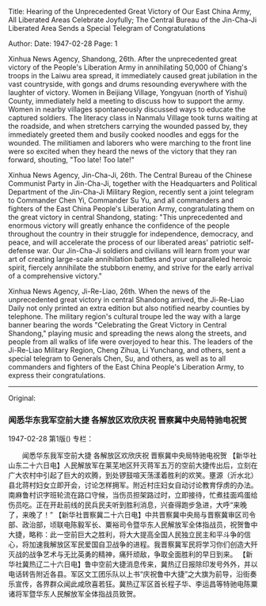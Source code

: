 Title: Hearing of the Unprecedented Great Victory of Our East China Army, All Liberated Areas Celebrate Joyfully; The Central Bureau of the Jin-Cha-Ji Liberated Area Sends a Special Telegram of Congratulations

Author:
Date: 1947-02-28
Page: 1

Xinhua News Agency, Shandong, 26th. After the unprecedented great victory of the People's Liberation Army in annihilating 50,000 of Chiang's troops in the Laiwu area spread, it immediately caused great jubilation in the vast countryside, with gongs and drums resounding everywhere with the laughter of victory. Women in Beijiang Village, Yongyuan (north of Yishui) County, immediately held a meeting to discuss how to support the army. Women in nearby villages spontaneously discussed ways to educate the captured soldiers. The literacy class in Nanmalu Village took turns waiting at the roadside, and when stretchers carrying the wounded passed by, they immediately greeted them and busily cooked noodles and eggs for the wounded. The militiamen and laborers who were marching to the front line were so excited when they heard the news of the victory that they ran forward, shouting, "Too late! Too late!"

Xinhua News Agency, Jin-Cha-Ji, 26th. The Central Bureau of the Chinese Communist Party in Jin-Cha-Ji, together with the Headquarters and Political Department of the Jin-Cha-Ji Military Region, recently sent a joint telegram to Commander Chen Yi, Commander Su Yu, and all commanders and fighters of the East China People's Liberation Army, congratulating them on the great victory in central Shandong, stating: "This unprecedented and enormous victory will greatly enhance the confidence of the people throughout the country in their struggle for independence, democracy, and peace, and will accelerate the process of our liberated areas' patriotic self-defense war. Our Jin-Cha-Ji soldiers and civilians will learn from your war art of creating large-scale annihilation battles and your unparalleled heroic spirit, fiercely annihilate the stubborn enemy, and strive for the early arrival of a comprehensive victory."

Xinhua News Agency, Ji-Re-Liao, 26th. When the news of the unprecedented great victory in central Shandong arrived, the Ji-Re-Liao Daily not only printed an extra edition but also notified nearby counties by telephone. The military region's cultural troupe led the way with a large banner bearing the words "Celebrating the Great Victory in Central Shandong," playing music and spreading the news along the streets, and people from all walks of life were overjoyed to hear this. The leaders of the Ji-Re-Liao Military Region, Cheng Zihua, Li Yunchang, and others, sent a special telegram to Generals Chen, Su, and others, as well as to all commanders and fighters of the East China People's Liberation Army, to express their congratulations.



<hr /> 

Original: 


### 闻悉华东我军空前大捷  各解放区欢欣庆祝  晋察冀中央局特驰电祝贺

1947-02-28
第1版()
专栏：

　　闻悉华东我军空前大捷
    各解放区欢欣庆祝
    晋察冀中央局特驰电祝贺
    【新华社山东二十六日电】人民解放军在莱芜地区歼灭蒋军五万的空前大捷传出后，立刻在广大农村中引起了巨大的欢腾，到处锣鼓喧天荡漾着胜利的欢笑。壅源（沂水北）县北蒋村妇女立即开会，讨论怎样拥军。附近村庄妇女自动讨论教育俘虏的办法。南麻鲁村识字班轮流在路口守候，当伤员担架路过时，立即接待，忙煮挂面鸡蛋给伤员吃。正在开赴前线的民兵民夫听到胜利消息，兴奋得跑步急进，大呼“来晚了，来晚了！”
    【新华社晋察冀二十六日电】中共晋察冀中央局与晋察冀审区司令部、政治部，顷联电陈毅军长、粟裕司令暨华东人民解放军全体指战员，祝贺鲁中大捷，略称：此一空前巨大之胜利，将大大提高全国人民独立民主和平斗争的信心，将加速我解放区军民爱国自卫战争的进程。我晋察冀军民将学习你们创造大歼灭战的战争艺术与无比英勇的精神，痛歼顽敌，争取全面胜利的早日到来。
    【新华社冀热辽二十六日电】鲁中空前大捷消息传来，冀热辽日报除印发号外外，并以电话转告附近各县。军区文工团乐队以上书“庆祝鲁中大捷”之大旗为前导，沿街奏乐宣传，各界群众闻此咸欣喜若狂。冀热辽军区首长程子华、李运昌等特驰电陈粟诸将军暨华东人民解放军全体指战员致贺。
